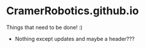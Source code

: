 # CramerRobotics.github.io



Things that need to be done! :)

* Nothing except updates and maybe a header???
